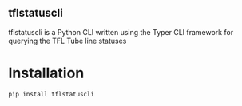 ## tflstatuscli
tflstatuscli is a Python CLI written using the Typer CLI framework for querying the TFL Tube line statuses

# Installation
```bash
pip install tflstatuscli
```




